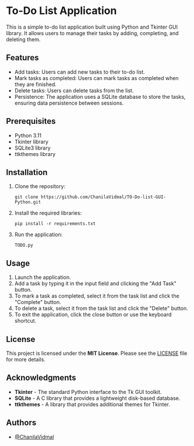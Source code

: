 # To-Do List Application

This is a simple to-do list application built using Python and Tkinter GUI library. It allows users to manage their tasks by adding, completing, and deleting them.

## Features

- Add tasks: Users can add new tasks to their to-do list.
- Mark tasks as completed: Users can mark tasks as completed when they are finished.
- Delete tasks: Users can delete tasks from the list.
- Persistence: The application uses a SQLite database to store the tasks, ensuring data persistence between sessions.

## Prerequisites

- Python 3.11
- Tkinter library
- SQLite3 library
- ttkthemes library

## Installation

1. Clone the repository:

   ```console
   git clone https://github.com/ChanilaVidmal/TO-Do-list-GUI-Python.git
    ```

2. Install the required libraries:

   ```console
   pip install -r requirements.txt
    ```    

3. Run the application:

    ```console
    TODO.py
    ```

## Usage
1. Launch the application.
2. Add a task by typing it in the input field and clicking the "Add Task" button.
3. To mark a task as completed, select it from the task list and click the "Complete" button.
4. To delete a task, select it from the task list and click the "Delete" button.
5. To exit the application, click the close button or use the keyboard shortcut.

## License
This project is licensed under the **MIT License**. Please see the [LICENSE](https://github.com/ChanilaVidmal/TO-Do-list-GUI-Python/blob/main/LICENSE.md) file for more details.

## Acknowledgments

- **Tkinter** - The standard Python interface to the Tk GUI toolkit.
- **SQLite** - A C library that provides a lightweight disk-based database.
- **ttkthemes** - A library that provides additional themes for Tkinter.

## Authors

- [@ChanilaVidmal](https://github.com/ChanilaVidmal)
